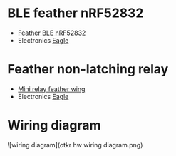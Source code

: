 # BLE feather nRF52832
* [Feather BLE nRF52832](https://www.adafruit.com/product/3406)
* Electronics [Eagle](https://github.com/adafruit/Adafruit-nRF52-Bluefruit-Feather-PCB)

# Feather non-latching relay
* [Mini relay feather wing](https://www.adafruit.com/product/2895)
* Electronics [Eagle](https://github.com/adafruit/Adafruit-Relay-FeatherWing-PCBs)
# Wiring diagram
![wiring diagram](otkr hw wiring diagram.png)